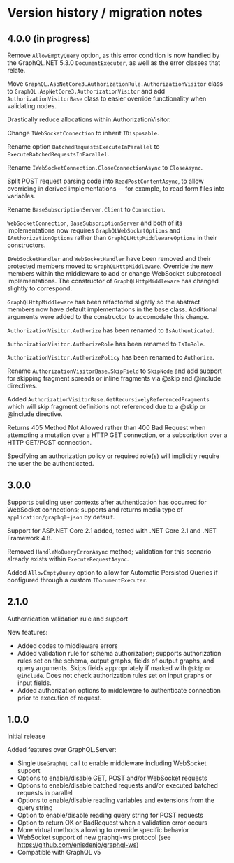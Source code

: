 # Version history / migration notes

## 4.0.0 (in progress)

Remove `AllowEmptyQuery` option, as this error condition is now handled by the
GraphQL.NET 5.3.0 `DocumentExecuter`, as well as the error classes that relate.

Move `GraphQL.AspNetCore3.AuthorizationRule.AuthorizationVisitor` class to
`GraphQL.AspNetCore3.AuthorizationVisitor` and add `AuthorizationVisitorBase`
class to easier override functionality when validating nodes.

Drastically reduce allocations within AuthorizationVisitor.

Change `IWebSocketConnection` to inherit `IDisposable`.

Rename option `BatchedRequestsExecuteInParallel` to `ExecuteBatchedRequestsInParallel`.

Rename `IWebSocketConnection.CloseConnectionAsync` to `CloseAsync`.

Split POST request parsing code into `ReadPostContentAsync`, to allow overriding
in derived implementations -- for example, to read form files into variables.

Rename `BaseSubscriptionServer.Client` to `Connection`.

`WebSocketConnection`, `BaseSubscriptionServer` and both of its implementations
now requires `GraphQLWebSocketOptions` and `IAuthorizationOptions` rather than
`GraphQLHttpMiddlewareOptions` in their constructors.

`IWebSocketHandler` and `WebSocketHandler` have been removed and their protected
members moved to `GraphQLHttpMiddleware`.  Override the new members within the
middleware to add or change WebSocket subprotocol implementations.  The constructor
of `GraphQLHttpMiddleware` has changed slightly to correspond.

`GraphQLHttpMiddleware` has been refactored slightly so the abstract members now
have default implementations in the base class.  Additional arguments were added
to the constructor to accomodate this change.

`AuthorizationVisitor.Authorize` has been renamed to `IsAuthenticated`.

`AuthorizationVisitor.AuthorizeRole` has been renamed to `IsInRole`.

`AuthorizationVisitor.AuthorizePolicy` has been renamed to `Authorize`.

Rename `AuthorizationVisitorBase.SkipField` to `SkipNode` and add support for
skipping fragment spreads or inline fragments via @skip and @include directives.

Added `AuthorizationVisitorBase.GetRecursivelyReferencedFragments` which will skip
fragment definitions not referenced due to a @skip or @include directive.

Returns 405 Method Not Allowed rather than 400 Bad Request when attempting a mutation
over a HTTP GET connection, or a subscription over a HTTP GET/POST connection.

Specifying an authorization policy or required role(s) will implicitly require
the user the be authenticated.

## 3.0.0

Supports building user contexts after authentication has occurred for WebSocket
connections; supports and returns media type of `application/graphql+json` by default.

Support for ASP.NET Core 2.1 added, tested with .NET Core 2.1 and .NET Framework 4.8.

Removed `HandleNoQueryErrorAsync` method; validation for this scenario already
exists within `ExecuteRequestAsync`.

Added `AllowEmptyQuery` option to allow for Automatic Persisted Queries if configured
through a custom `IDocumentExecuter`.

## 2.1.0

Authentication validation rule and support

New features:

- Added codes to middleware errors
- Added validation rule for schema authorization; supports authorization rules set on
  the schema, output graphs, fields of output graphs, and query arguments.  Skips fields
  appropriately if marked with `@skip` or `@include`.  Does not check authorization rules
  set on input graphs or input fields.
- Added authorization options to middleware to authenticate connection prior to execution
  of request.

## 1.0.0

Initial release

Added features over GraphQL.Server:

- Single `UseGraphQL` call to enable middleware including WebSocket support
- Options to enable/disable GET, POST and/or WebSocket requests
- Options to enable/disable batched requests and/or executed batched requests in parallel
- Options to enable/disable reading variables and extensions from the query string
- Option to enable/disable reading query string for POST requests
- Option to return OK or BadRequest when a validation error occurs
- More virtual methods allowing to override specific behavior
- WebSocket support of new graphql-ws protocol (see https://github.com/enisdenjo/graphql-ws)
- Compatible with GraphQL v5
